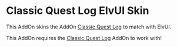 # Classic Quest Log ElvUI Skin

This AddOn skins the AddOn [Classic Quest Log](https://www.curseforge.com/wow/addons/classic-quest-log) to match with ElvUI.

This AddOn requires the [Classic Quest Log](https://www.curseforge.com/wow/addons/classic-quest-log) AddOn to work with!
